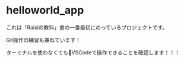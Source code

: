# helloworld_app

これは「Raislの教科」書の一番最初にのっているプロジェクトです。

Git操作の練習も兼ねています！

ターミナルを使わなくてもVSCodeで操作できることを確認します！！！
